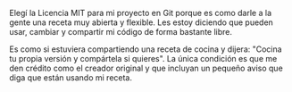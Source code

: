 
Elegí la Licencia MIT para mi proyecto en Git porque es como darle a la gente una receta muy abierta y flexible. 
Les estoy diciendo que pueden usar, cambiar y compartir mi código de forma bastante libre.

Es como si estuviera compartiendo una receta de cocina y dijera: "Cocina tu propia versión y compártela si quieres". 
La única condición es que me den crédito como el creador original y que incluyan un pequeño aviso que diga que están usando mi 
receta.
